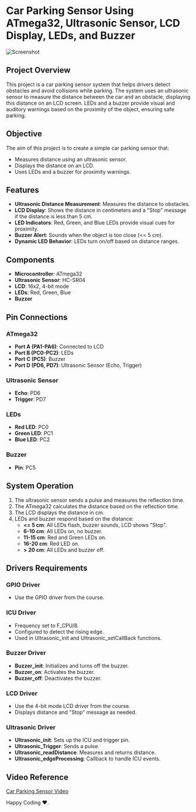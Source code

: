 # Car Parking Sensor Using ATmega32, Ultrasonic Sensor, LCD Display, LEDs, and Buzzer

![Screenshot](docs/Screenshot.jpg)

## Project Overview
This project is a car parking sensor system that helps drivers detect obstacles and avoid collisions while parking. The system uses an ultrasonic sensor to measure the distance between the car and an obstacle, displaying this distance on an LCD screen. LEDs and a buzzer provide visual and auditory warnings based on the proximity of the object, ensuring safe parking.

## Objective
The aim of this project is to create a simple car parking sensor that:
- Measures distance using an ultrasonic sensor.
- Displays the distance on an LCD.
- Uses LEDs and a buzzer for proximity warnings.

## Features
- **Ultrasonic Distance Measurement**: Measures the distance to obstacles.
- **LCD Display**: Shows the distance in centimeters and a "Stop" message if the distance is less than 5 cm.
- **LED Indicators**: Red, Green, and Blue LEDs provide visual cues for proximity.
- **Buzzer Alert**: Sounds when the object is too close (<= 5 cm).
- **Dynamic LED Behavior**: LEDs turn on/off based on distance ranges.

## Components
- **Microcontroller**: ATmega32
- **Ultrasonic Sensor**: HC-SR04
- **LCD**: 16x2, 4-bit mode
- **LEDs**: Red, Green, Blue
- **Buzzer**

## Pin Connections
### ATmega32
- **Port A (PA1-PA6)**: Connected to LCD
- **Port B (PC0-PC2)**: LEDs
- **Port C (PC5)**: Buzzer
- **Port D (PD6, PD7)**: Ultrasonic Sensor (Echo, Trigger)

### Ultrasonic Sensor
- **Echo**: PD6
- **Trigger**: PD7

### LEDs
- **Red LED**: PC0
- **Green LED**: PC1
- **Blue LED**: PC2

### Buzzer
- **Pin**: PC5

## System Operation
1. The ultrasonic sensor sends a pulse and measures the reflection time.
2. The ATmega32 calculates the distance based on the reflection time.
3. The LCD displays the distance in cm.
4. LEDs and buzzer respond based on the distance:
   - **<= 5 cm**: All LEDs flash, buzzer sounds, LCD shows "Stop".
   - **6-10 cm**: All LEDs on, no buzzer.
   - **11-15 cm**: Red and Green LEDs on.
   - **16-20 cm**: Red LED on.
   - **> 20 cm**: All LEDs and buzzer off.

## Drivers Requirements
### GPIO Driver
- Use the GPIO driver from the course.

### ICU Driver
- Frequency set to F_CPU/8.
- Configured to detect the rising edge.
- Used in Ultrasonic_init and Ultrasonic_setCallBack functions.

### Buzzer Driver
- **Buzzer_init**: Initializes and turns off the buzzer.
- **Buzzer_on**: Activates the buzzer.
- **Buzzer_off**: Deactivates the buzzer.

### LCD Driver
- Use the 4-bit mode LCD driver from the course.
- Displays distance and "Stop" message as needed.

### Ultrasonic Driver
- **Ultrasonic_init**: Sets up the ICU and trigger pin.
- **Ultrasonic_Trigger**: Sends a pulse.
- **Ultrasonic_readDistance**: Measures and returns distance.
- **Ultrasonic_edgeProcessing**: Callback to handle ICU events.

## Video Reference
[Car Parking Sensor Video](https://youtu.be/bhtyP1ZBiJg)

Happy Coding ❤️.